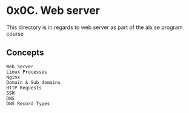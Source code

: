 # 0x0C. Web server

This directory is in regards to web server as part of the alx se program course

## Concepts

    Web Server
    Linux Processes
    Nginx
    Domain & Sub domains
    HTTP Requests
    SSH
    DNS
    DNS Record Types
